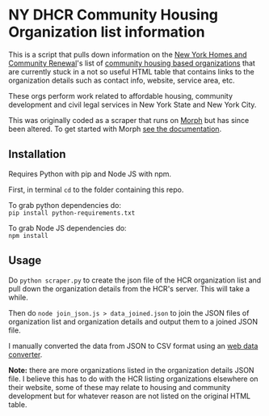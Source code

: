 NY DHCR Community Housing Organization list information
=========
This is a script that pulls down information on the [New York Homes and Community Renewal](http://www.nyshcr.org/)'s list of [community housing based organizations](http://www.nyshcr.org/Rent/HousingOrgs.htm) that are currently stuck in a not so useful HTML table that contains links to the organization details such as contact info, website, service area, etc. 

These orgs perform work related to affordable housing, community development and civil legal services in New York State and New York City. 

This was originally coded as a scraper that runs on [Morph](https://morph.io) but has since been altered. To get started with Morph [see the documentation](https://morph.io/documentation).

## Installation
Requires Python with pip and Node JS with npm.

First, in terminal `cd` to the folder containing this repo.

To grab python dependencies do:  
`pip install python-requirements.txt`

To grab Node JS dependencies do:  
`npm install`

## Usage

Do `python scraper.py` to create the json file of the HCR organization list and pull down the organization details from the HCR's server. This will take a while.

Then do `node join_json.js > data_joined.json` to join the JSON files of organization list and organization details and output them to a joined JSON file.

I manually converted the data from JSON to CSV format using an [web data converter](http://konklone.io/json/).

**Note:** there are more organizations listed in the organization details JSON file. I believe this has to do with the HCR listing organizations elsewhere on their website, some of these may relate to housing and community development but for whatever reason are not listed on the original HTML table.